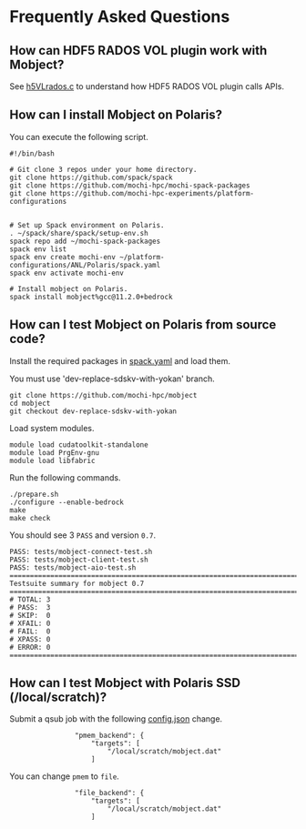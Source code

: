 # Frequently Asked Questions

## How can HDF5 RADOS VOL plugin work with Mobject?

  See [h5VLrados.c](
  https://github.com/HDFGroup/vol-rados/blob/master/src/H5VLrados.c) 
  to understand how HDF5 RADOS VOL plugin calls APIs.

## How can I install Mobject on Polaris?

  You can execute the following script.
```
#!/bin/bash                                                                     

# Git clone 3 repos under your home directory.                                  
git clone https://github.com/spack/spack
git clone https://github.com/mochi-hpc/mochi-spack-packages
git clone https://github.com/mochi-hpc-experiments/platform-configurations


# Set up Spack environment on Polaris.                                          
. ~/spack/share/spack/setup-env.sh
spack repo add ~/mochi-spack-packages
spack env list
spack env create mochi-env ~/platform-configurations/ANL/Polaris/spack.yaml
spack env activate mochi-env

# Install mobject on Polaris.                                                   
spack install mobject%gcc@11.2.0+bedrock
```

## How can I test Mobject on Polaris from source code?

Install the required packages in [spack.yaml](../spack.yaml) and load them.

You must use 'dev-replace-sdskv-with-yokan' branch.
```
git clone https://github.com/mochi-hpc/mobject
cd mobject
git checkout dev-replace-sdskv-with-yokan
```

Load system modules.
```
module load cudatoolkit-standalone
module load PrgEnv-gnu
module load libfabric
```

Run the following commands.
```
./prepare.sh
./configure --enable-bedrock
make
make check
```

You should see 3 `PASS` and version `0.7`.

```
PASS: tests/mobject-connect-test.sh
PASS: tests/mobject-client-test.sh
PASS: tests/mobject-aio-test.sh
============================================================================
Testsuite summary for mobject 0.7
============================================================================
# TOTAL: 3
# PASS:  3
# SKIP:  0
# XFAIL: 0
# FAIL:  0
# XPASS: 0
# ERROR: 0
============================================================================
```

## How can I test Mobject with Polaris SSD (/local/scratch)?

Submit a qsub job with the following [config.json](../tests/config.json) change.
```
                "pmem_backend": {
                    "targets": [
                        "/local/scratch/mobject.dat"
                    ]
```
You can change `pmem` to `file`.
```
                "file_backend": {
                    "targets": [
                        "/local/scratch/mobject.dat"
                    ]
```
